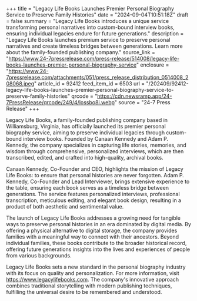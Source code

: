 +++
title = "Legacy Life Books Launches Premier Personal Biography Service to Preserve Family Histories"
date = "2024-09-04T10:51:18Z"
draft = false
summary = "Legacy Life Books introduces a unique service transforming personal narratives into custom-bound interview books, ensuring individual legacies endure for future generations."
description = "Legacy Life Books launches premium service to preserve personal narratives and create timeless bridges between generations. Learn more about the family-founded publishing company."
source_link = "https://www.24-7pressrelease.com/press-release/514008/legacy-life-books-launches-premier-personal-biography-service"
enclosure = "https://www.24-7pressrelease.com/attachments/051/press_release_distribution_0514008_208068.jpeg"
article_id = 92412
feed_item_id = 6503
url = "/202409/92412-legacy-life-books-launches-premier-personal-biography-service-to-preserve-family-histories"
qrcode = "https://cdn.newsramp.app/24-7PressRelease/qrcode/249/4/lossbo8i.webp"
source = "24-7 Press Release"
+++

<p>Legacy Life Books, a family-founded publishing company based in Williamsburg, Virginia, has officially launched its premier personal biography service, aiming to preserve individual legacies through custom-bound interview books. Founded by Canaan Kennedy and Adam P. Kennedy, the company specializes in capturing life stories, memories, and wisdom through comprehensive, personalized interviews, which are then transcribed, edited, and crafted into high-quality, archival books.</p><p>Canaan Kennedy, Co-Founder and CEO, highlights the mission of Legacy Life Books: to ensure that personal histories are never forgotten. Adam P. Kennedy, Co-Founder and Lead Interviewer, brings extensive experience to the table, ensuring each book serves as a timeless bridge between generations. The service features personalized interviews, professional transcription, meticulous editing, and elegant book design, resulting in a product of both aesthetic and sentimental value.</p><p>The launch of Legacy Life Books addresses a growing need for tangible ways to preserve personal histories in an era dominated by digital media. By offering a physical alternative to digital storage, the company provides families with a meaningful way to connect with their ancestors. Beyond individual families, these books contribute to the broader historical record, offering future generations insights into the lives and experiences of people from various backgrounds.</p><p>Legacy Life Books sets a new standard in the personal biography industry with its focus on quality and personalization. For more information, visit <a href='https://www.legacylifebooks.com' rel='nofollow' target='_blank'>https://www.legacylifebooks.com</a>. The company's innovative approach combines traditional storytelling with modern publishing techniques, fulfilling the universal desire to be remembered and understood.</p>